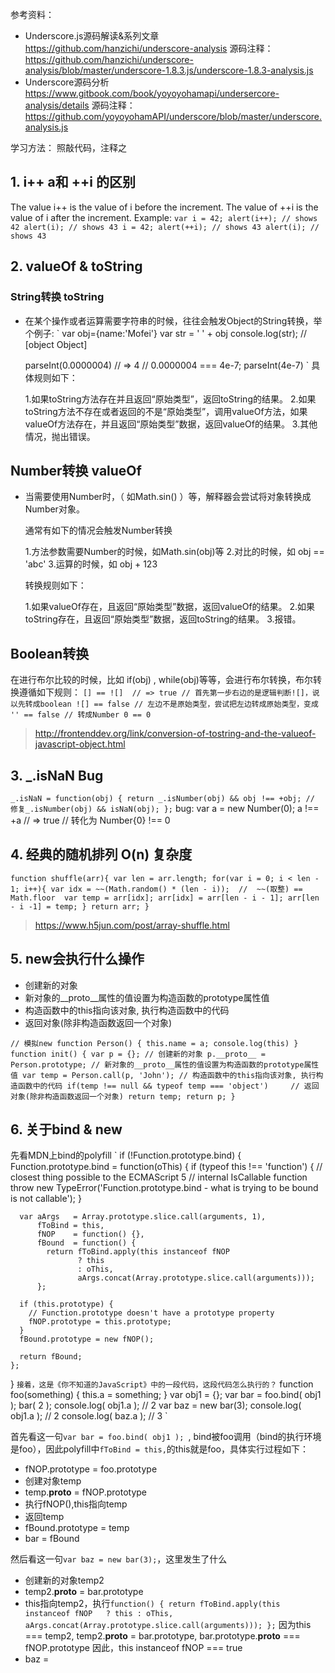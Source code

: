  参考资料：

  * Underscore.js源码解读&系列文章 
    https://github.com/hanzichi/underscore-analysis 
    源码注释：https://github.com/hanzichi/underscore-analysis/blob/master/underscore-1.8.3.js/underscore-1.8.3-analysis.js
  * Underscore源码分析 
    https://www.gitbook.com/book/yoyoyohamapi/undersercore-analysis/details
    源码注释：https://github.com/yoyoyohamAPI/underscore/blob/master/underscore.analysis.js


学习方法： 照敲代码，注释之


## 1.  i++ a和 ++i 的区别
  The value i++ is the value of i before the increment. The value of ++i is the value of i after the increment.
  Example:
    `
      var i = 42;
      alert(i++); // shows 42
      alert(i); // shows 43
      i = 42;
      alert(++i); // shows 43
      alert(i); // shows 43
    `

## 2. valueOf & toString

### String转换 toString
* 在某个操作或者运算需要字符串的时候，往往会触发Object的String转换，举个例子:
  `
    var obj={name:'Mofei'}
    var str = ' ' + obj
    console.log(str);  //   [object Object]

    parseInt(0.0000004)  // => 4   // 0.0000004 === 4e-7; parseInt(4e-7)
  `
  具体规则如下：

  1.如果toString方法存在并且返回“原始类型”，返回toString的结果。
  2.如果toString方法不存在或者返回的不是“原始类型”，调用valueOf方法，如果valueOf方法存在，并且返回“原始类型”数据，返回valueOf的结果。
  3.其他情况，抛出错误。

## Number转换 valueOf
* 当需要使用Number时，（ 如Math.sin() ）等，解释器会尝试将对象转换成Number对象。

  通常有如下的情况会触发Number转换

  1.方法参数需要Number的时候，如Math.sin(obj)等
  2.对比的时候，如 obj == 'abc'
  3.运算的时候，如 obj + 123

  转换规则如下：

  1.如果valueOf存在，且返回“原始类型”数据，返回valueOf的结果。
  2.如果toString存在，且返回“原始类型”数据，返回toString的结果。
  3.报错。

## Boolean转换
在进行布尔比较的时候，比如 if(obj) , while(obj)等等，会进行布尔转换，布尔转换遵循如下规则：
`
  [] == ![]  // => true
  // 首先第一步右边的是逻辑判断![]，说以先转成boolean ![] == false
  // 左边不是原始类型，尝试把左边转成原始类型，变成 '' == false
  // 转成Number 0 == 0
`
> http://frontenddev.org/link/conversion-of-tostring-and-the-valueof-javascript-object.html

## 3. _.isNaN Bug
  `
    _.isNaN = function(obj) {
      return _.isNumber(obj) && obj !== +obj; // 修复_.isNumber(obj) && isNaN(obj);
    };
  `
bug: var a = new Number(0);  a !== +a // => true // 转化为 Number{0} !== 0 

## 4.  经典的随机排列 O(n) 复杂度
  `
  function shuffle(arr){
    var len = arr.length;
    for(var i = 0; i < len - 1; i++){
      var idx = ~~(Math.random() * (len - i));  //  ~~(取整) == Math.floor 
      var temp = arr[idx];
      arr[idx] = arr[len - i - 1];
      arr[len - i -1] = temp;
    }
    return arr;
  }
  `
> https://www.h5jun.com/post/array-shuffle.html

## 5. new会执行什么操作

* 创建新的对象
* 新对象的__proto__属性的值设置为构造函数的prototype属性值
* 构造函数中的this指向该对象, 执行构造函数中的代码
* 返回对象(除非构造函数返回一个对象)

` // 模拟new
  function Person() { this.name = a; console.log(this) }
  function init() {
    var p = {}; // 创建新的对象
    p.__proto__ = Person.prototype; // 新对象的__proto__属性的值设置为构造函数的prototype属性值
    var temp = Person.call(p, 'John'); // 构造函数中的this指向该对象, 执行构造函数中的代码
    if(temp !== null && typeof temp === 'object')     // 返回对象(除非构造函数返回一个对象)
      return temp;
    return p;
  }
`

## 6. 关于bind & new
先看MDN上bind的polyfill
`
  if (!Function.prototype.bind) {
    Function.prototype.bind = function(oThis) {
      if (typeof this !== 'function') {
        // closest thing possible to the ECMAScript 5
        // internal IsCallable function
        throw new TypeError('Function.prototype.bind - what is trying to be bound is not callable');
      }

      var aArgs   = Array.prototype.slice.call(arguments, 1),
          fToBind = this,
          fNOP    = function() {},
          fBound  = function() {
            return fToBind.apply(this instanceof fNOP
                   ? this
                   : oThis,
                   aArgs.concat(Array.prototype.slice.call(arguments)));
          };

      if (this.prototype) {
        // Function.prototype doesn't have a prototype property
        fNOP.prototype = this.prototype; 
      }
      fBound.prototype = new fNOP();

      return fBound;
    };
  }
`
接着，这是《你不知道的JavaScript》中的一段代码，这段代码怎么执行的？
`
  function foo(something) {
    this.a = something;
  }
  var obj1 = {};
  var bar = foo.bind( obj1 ); 
  bar( 2 );
  console.log( obj1.a ); // 2
  var baz = new bar(3);
  console.log( obj1.a ); // 2
  console.log( baz.a ); // 3
`

首先看这一句`var bar = foo.bind( obj1 ); `, bind被foo调用（bind的执行环境是foo），因此polyfill中`fToBind = this,`的this就是foo，具体实行过程如下：

* fNOP.prototype = foo.prototype
* 创建对象temp
* temp.__proto__ = fNOP.prototype
* 执行fNOP(),this指向temp
* 返回temp
* fBound.prototype = temp
* bar = fBound

然后看这一句`var baz = new bar(3);`，这里发生了什么

* 创建新的对象temp2
* temp2.__proto__ = bar.prototype
* this指向temp2，执行`function() {
            return fToBind.apply(this instanceof fNOP  
                   ? this
                   : oThis,
                   aArgs.concat(Array.prototype.slice.call(arguments)));
          };`
   因为this === temp2, temp2.__proto__ = bar.prototype, bar.prototype.__proto__  === fNOP.prototype
   因此，this instanceof fNOP  === true
* baz = 